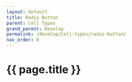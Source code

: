```yaml
---
layout: default
title: Radio Button
parent: Cell Types
grand_parent: Develop
permalink: /develop/Cell-types/radio-button/
nav_order: 8
---
```


# {{ page.title }}